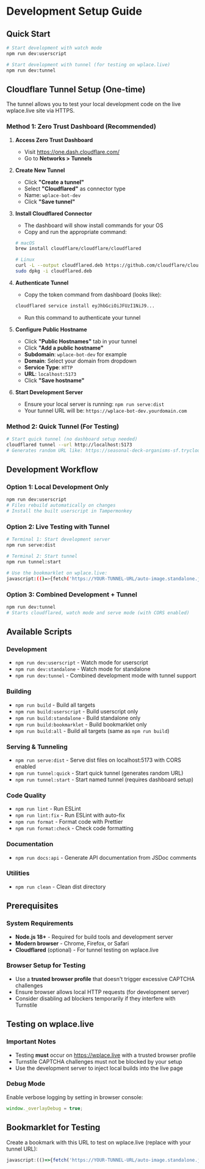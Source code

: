 # Development Setup Guide

## Quick Start

```bash
# Start development with watch mode
npm run dev:userscript

# Start development with tunnel (for testing on wplace.live)
npm run dev:tunnel
```

## Cloudflare Tunnel Setup (One-time)

The tunnel allows you to test your local development code on the live wplace.live site via HTTPS.

### Method 1: Zero Trust Dashboard (Recommended)

1. **Access Zero Trust Dashboard**
   - Visit https://one.dash.cloudflare.com/
   - Go to **Networks > Tunnels**

2. **Create New Tunnel**
   - Click **"Create a tunnel"**
   - Select **"Cloudflared"** as connector type
   - Name: `wplace-bot-dev`
   - Click **"Save tunnel"**

3. **Install Cloudflared Connector**
   - The dashboard will show install commands for your OS
   - Copy and run the appropriate command:
   ```bash
   # macOS
   brew install cloudflare/cloudflare/cloudflared
   
   # Linux 
   curl -L --output cloudflared.deb https://github.com/cloudflare/cloudflared/releases/latest/download/cloudflared-linux-amd64.deb
   sudo dpkg -i cloudflared.deb
   ```

4. **Authenticate Tunnel**
   - Copy the token command from dashboard (looks like):
   ```bash
   cloudflared service install eyJhbGciOiJFUzI1NiJ9...
   ```
   - Run this command to authenticate your tunnel

5. **Configure Public Hostname**
   - Click **"Public Hostnames"** tab in your tunnel
   - Click **"Add a public hostname"**
   - **Subdomain**: `wplace-bot-dev` for example
   - **Domain**: Select your domain from dropdown  
   - **Service Type**: `HTTP`
   - **URL**: `localhost:5173`
   - Click **"Save hostname"**

6. **Start Development Server**
   - Ensure your local server is running: `npm run serve:dist`
   - Your tunnel URL will be: `https://wplace-bot-dev.yourdomain.com`

### Method 2: Quick Tunnel (For Testing)
```bash
# Start quick tunnel (no dashboard setup needed)
cloudflared tunnel --url http://localhost:5173
# Generates random URL like: https://seasonal-deck-organisms-sf.trycloudflare.com
```

## Development Workflow

### Option 1: Local Development Only
```bash
npm run dev:userscript
# Files rebuild automatically on changes
# Install the built userscript in Tampermonkey
```

### Option 2: Live Testing with Tunnel
```bash
# Terminal 1: Start development server
npm run serve:dist

# Terminal 2: Start tunnel
npm run tunnel:start

# Use the bookmarklet on wplace.live:
javascript:(()=>{fetch('https://YOUR-TUNNEL-URL/auto-image.standalone.js').then(r=>r.text()).then(s=>eval(s))})()
```

### Option 3: Combined Development + Tunnel
```bash
npm run dev:tunnel
# Starts cloudflared, watch mode and serve mode (with CORS enabled)
```

## Available Scripts

### Development
- `npm run dev:userscript` - Watch mode for userscript
- `npm run dev:standalone` - Watch mode for standalone  
- `npm run dev:tunnel` - Combined development mode with tunnel support

### Building
- `npm run build` - Build all targets
- `npm run build:userscript` - Build userscript only
- `npm run build:standalone` - Build standalone only
- `npm run build:bookmarklet` - Build bookmarklet only
- `npm run build:all` - Build all targets (same as `npm run build`)

### Serving & Tunneling
- `npm run serve:dist` - Serve dist files on localhost:5173 with CORS enabled
- `npm run tunnel:quick` - Start quick tunnel (generates random URL)
- `npm run tunnel:start` - Start named tunnel (requires dashboard setup)

### Code Quality
- `npm run lint` - Run ESLint
- `npm run lint:fix` - Run ESLint with auto-fix
- `npm run format` - Format code with Prettier
- `npm run format:check` - Check code formatting

### Documentation
- `npm run docs:api` - Generate API documentation from JSDoc comments

### Utilities
- `npm run clean` - Clean dist directory

## Prerequisites

### System Requirements
- **Node.js 18+** - Required for build tools and development server
- **Modern browser** - Chrome, Firefox, or Safari
- **Cloudflared** (optional) - For tunnel testing on wplace.live

### Browser Setup for Testing
- Use a **trusted browser profile** that doesn't trigger excessive CAPTCHA challenges
- Ensure browser allows local HTTP requests (for development server)
- Consider disabling ad blockers temporarily if they interfere with Turnstile

## Testing on wplace.live

### Important Notes
- Testing **must** occur on https://wplace.live with a trusted browser profile
- Turnstile CAPTCHA challenges must not be blocked by your setup
- Use the development server to inject local builds into the live page

### Debug Mode
Enable verbose logging by setting in browser console:
```javascript
window._overlayDebug = true;
```

## Bookmarklet for Testing

Create a bookmark with this URL to test on wplace.live (replace with your tunnel URL):
```javascript
javascript:(()=>{fetch('https://YOUR-TUNNEL-URL/auto-image.standalone.js').then(r=>r.text()).then(s=>eval(s))})()
```
